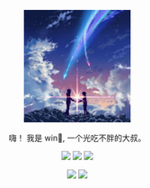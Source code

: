 <div align="center">
  <p><img src="avatar.jpeg" height="200" /></p>
  <p>嗨！ 我是 win👋, 一个光吃不胖的大叔。</p>
  <p>
    <img src="https://img.shields.io/github/followers/fengyun2" />
    <img src="https://img.shields.io/github/stars/fengyun2">
    <img src="https://visitor-badge.laobi.icu/badge?page_id=fengyun2.fengyun2.README.md" />
  </p>
  <p>
    <img
      src="https://github-readme-stats.vercel.app/api?username=fengyun2&theme=dark&show_icons=true"
      height="165"
    />
    <img
      src="https://github-readme-stats.vercel.app/api/top-langs/?username=fengyun2&layout=compact&theme=dark&hide_border=true&langs_count=10"
      height="165"
    />
  </p>
</div>


<!--
**nashaofu/nashaofu** is a ✨ _special_ ✨ repository because its `README.md` (this file) appears on your GitHub profile.

Here are some ideas to get you started:

- 🔭 I’m currently working on ...
- 🌱 I’m currently learning ...
- 👯 I’m looking to collaborate on ...
- 🤔 I’m looking for help with ...
- 💬 Ask me about ...
- 📫 How to reach me: ...
- 😄 Pronouns: ...
- ⚡ Fun fact: ...

[![win GitHub stats](https://github-readme-stats.vercel.app/api?username=fengyun2&show_icons=true&theme=radical)](https://github.com/anuraghazra/github-readme-stats)
![win Most used languages](https://github-readme-stats.vercel.app/api/top-langs/?username=fengyun2&layout=compact&hide_border=true&langs_count=10)
![Metrics](https://metrics.lecoq.io/fengyun2?template=classic&config.timezone=Asia%2FShanghai)
-->
